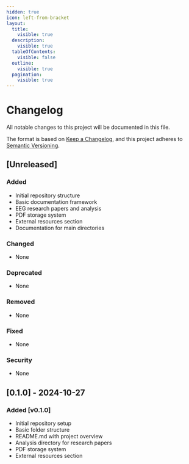 ```yaml
---
hidden: true
icon: left-from-bracket
layout:
  title:
    visible: true
  description:
    visible: true
  tableOfContents:
    visible: false
  outline:
    visible: true
  pagination:
    visible: true
---
```


# Changelog

All notable changes to this project will be documented in this file.

The format is based on [Keep a Changelog](https://keepachangelog.com/en/1.0.0/), and this project adheres to [Semantic Versioning](https://semver.org/spec/v2.0.0.html).

## \[Unreleased]

### Added

* Initial repository structure
* Basic documentation framework
* EEG research papers and analysis
* PDF storage system
* External resources section
* Documentation for main directories

### Changed

* None

### Deprecated

* None

### Removed

* None

### Fixed

* None

### Security

* None

## \[0.1.0] - 2024-10-27

### Added \[v0.1.0]

* Initial repository setup
* Basic folder structure
* README.md with project overview
* Analysis directory for research papers
* PDF storage system
* External resources section
